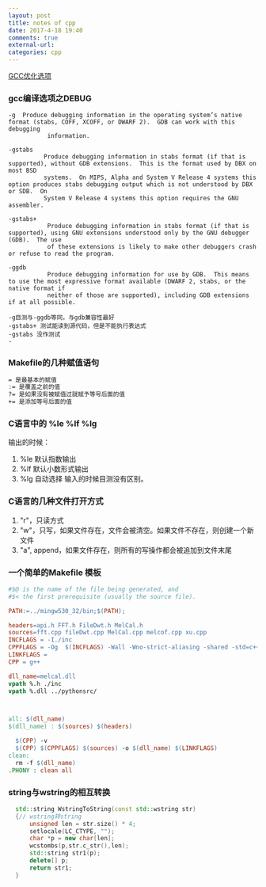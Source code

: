 ```yaml
---
layout: post
title: notes of cpp
date: 2017-4-18 19:40
comments: true
external-url:
categories: cpp
---
```


[GCC优化选项](https://gcc.gnu.org/onlinedocs/gcc/Optimize-Options.html)

### gcc编译选项之DEBUG

```
-g  Produce debugging information in the operating system’s native format (stabs, COFF, XCOFF, or DWARF 2).  GDB can work with this debugging 
           information.

-gstabs 
          Produce debugging information in stabs format (if that is supported), without GDB extensions.  This is the format used by DBX on most BSD 
          systems.  On MIPS, Alpha and System V Release 4 systems this option produces stabs debugging output which is not understood by DBX or SDB.  On 
          System V Release 4 systems this option requires the GNU assembler.

-gstabs+ 
           Produce debugging information in stabs format (if that is supported), using GNU extensions understood only by the GNU debugger (GDB).  The use 
           of these extensions is likely to make other debuggers crash or refuse to read the program.

-ggdb 
           Produce debugging information for use by GDB.  This means to use the most expressive format available (DWARF 2, stabs, or the native format if 
           neither of those are supported), including GDB extensions if at all possible.

-g目测与-ggdb等同，与gdb兼容性最好
-gstabs+ 测试能读到源代码，但是不能执行表达式
-gstabs 没作测试
-
```

### Makefile的几种赋值语句

```bash
= 是最基本的赋值
:= 是覆盖之前的值
?= 是如果没有被赋值过就赋予等号后面的值
+= 是添加等号后面的值
```

### C语言中的 %le %lf %lg
输出的时候：
1. %le 默认指数输出
2. %lf 默认小数形式输出
3. %lg 自动选择
输入的时候目测没有区别。

### C语言的几种文件打开方式
1. "r"，只读方式
2. "w"，只写，如果文件存在，文件会被清空。如果文件不存在，则创建一个新文件
3. "a", append，如果文件存在，则所有的写操作都会被追加到文件末尾

### 一个简单的Makefile 模板

```bash
#$@ is the name of the file being generated, and 
#$< the first prerequisite (usually the source file). 
```

```Makefile
PATH:=../mingw530_32/bin;$(PATH);

headers=api.h FFT.h FileDwt.h MelCal.h 
sources=fft.cpp fileDwt.cpp MelCal.cpp melcof.cpp xu.cpp
INCFLAGS = -I./inc
CPPFLAGS = -Og  $(INCFLAGS) -Wall -Wno-strict-aliasing -shared -std=c++14
LINKFLAGS = 
CPP = g++

dll_name=melcal.dll
vpath %.h ./inc
vpath %.dll ../pythonsrc/



all: $(dll_name) 
$(dll_name) : $(sources) $(headers) 

  $(CPP) -v
  $(CPP) $(CPPFLAGS) $(sources) -o $(dll_name) $(LINKFLAGS)
clean:
  rm -f $(dll_name)
.PHONY : clean all
```

### string与wstring的相互转换
```cpp
  std::string WstringToString(const std::wstring str)
  {// wstring转string
      unsigned len = str.size() * 4;
      setlocale(LC_CTYPE, "");
      char *p = new char[len];
      wcstombs(p,str.c_str(),len);
      std::string str1(p);
      delete[] p;
      return str1;
  }
```